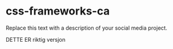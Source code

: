 # css-frameworks-ca

Replace this text with a description of your social media project.

DETTE ER riktig versjon
